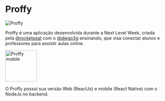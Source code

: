 # Proffy

<img src="https://repository-images.githubusercontent.com/285049464/92458900-d744-11ea-8a78-36754300c647" alt="Proffy">

Proffy é uma aplicação desenvolvida durante a Next Level Week, criada pela [@rocketseat](https://github.com/Rocketseat) com o [@diego3g](https://github.com/diego3g)
ensinando, que visa conectar alunos e professores para assistir aulas online.

<img src="https://media-exp1.licdn.com/dms/image/C4D22AQGiUQmwSAsf-A/feedshare-shrink_2048_1536/0?e=1600300800&v=beta&t=EIgDpsCiCqfHJ36X-SahRsFKiS1KycKUi6WsOtSXyaU" alt="Proffy mobile" height="100" width="auto">

O Proffy possui sua versão Web (ReactJs) e mobile (React Native) com o NodeJs no backend.
